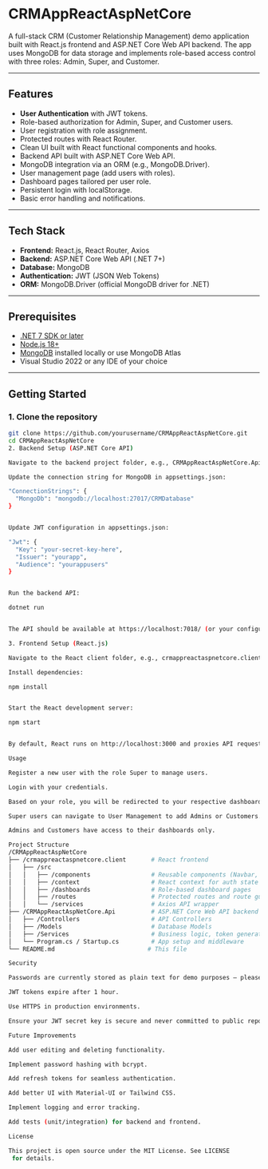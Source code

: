 # CRMAppReactAspNetCore

A full-stack CRM (Customer Relationship Management) demo application built with React.js frontend and ASP.NET Core Web API backend. The app uses MongoDB for data storage and implements role-based access control with three roles: Admin, Super, and Customer.

---

## Features

- **User Authentication** with JWT tokens.
- Role-based authorization for Admin, Super, and Customer users.
- User registration with role assignment.
- Protected routes with React Router.
- Clean UI built with React functional components and hooks.
- Backend API built with ASP.NET Core Web API.
- MongoDB integration via an ORM (e.g., MongoDB.Driver).
- User management page (add users with roles).
- Dashboard pages tailored per user role.
- Persistent login with localStorage.
- Basic error handling and notifications.

---

## Tech Stack

- **Frontend:** React.js, React Router, Axios
- **Backend:** ASP.NET Core Web API (.NET 7+)
- **Database:** MongoDB
- **Authentication:** JWT (JSON Web Tokens)
- **ORM:** MongoDB.Driver (official MongoDB driver for .NET)

---

## Prerequisites

- [.NET 7 SDK or later](https://dotnet.microsoft.com/en-us/download)
- [Node.js 18+](https://nodejs.org/)
- [MongoDB](https://www.mongodb.com/try/download/community) installed locally or use MongoDB Atlas
- Visual Studio 2022 or any IDE of your choice

---

## Getting Started

### 1. Clone the repository

```bash
git clone https://github.com/yourusername/CRMAppReactAspNetCore.git
cd CRMAppReactAspNetCore
2. Backend Setup (ASP.NET Core API)

Navigate to the backend project folder, e.g., CRMAppReactAspNetCore.Api.

Update the connection string for MongoDB in appsettings.json:

"ConnectionStrings": {
  "MongoDb": "mongodb://localhost:27017/CRMDatabase"
}


Update JWT configuration in appsettings.json:

"Jwt": {
  "Key": "your-secret-key-here",
  "Issuer": "yourapp",
  "Audience": "yourappusers"
}


Run the backend API:

dotnet run


The API should be available at https://localhost:7018/ (or your configured port).

3. Frontend Setup (React.js)

Navigate to the React client folder, e.g., crmappreactaspnetcore.client.

Install dependencies:

npm install


Start the React development server:

npm start


By default, React runs on http://localhost:3000 and proxies API requests to the ASP.NET Core backend.

Usage

Register a new user with the role Super to manage users.

Login with your credentials.

Based on your role, you will be redirected to your respective dashboard.

Super users can navigate to User Management to add Admins or Customers.

Admins and Customers have access to their dashboards only.

Project Structure
/CRMAppReactAspNetCore
├── /crmappreactaspnetcore.client       # React frontend
│   ├── /src
│   │   ├── /components                 # Reusable components (Navbar, Login, Register, etc.)
│   │   ├── /context                    # React context for auth state
│   │   ├── /dashboards                 # Role-based dashboard pages
│   │   ├── /routes                     # Protected routes and route guards
│   │   └── /services                   # Axios API wrapper
├── /CRMAppReactAspNetCore.Api          # ASP.NET Core Web API backend
│   ├── /Controllers                    # API Controllers
│   ├── /Models                         # Database Models
│   ├── /Services                       # Business logic, token generation, etc.
│   └── Program.cs / Startup.cs         # App setup and middleware
└── README.md                          # This file

Security

Passwords are currently stored as plain text for demo purposes — please use hashed passwords in production!

JWT tokens expire after 1 hour.

Use HTTPS in production environments.

Ensure your JWT secret key is secure and never committed to public repos.

Future Improvements

Add user editing and deleting functionality.

Implement password hashing with bcrypt.

Add refresh tokens for seamless authentication.

Add better UI with Material-UI or Tailwind CSS.

Implement logging and error tracking.

Add tests (unit/integration) for backend and frontend.

License

This project is open source under the MIT License. See LICENSE
 for details.
